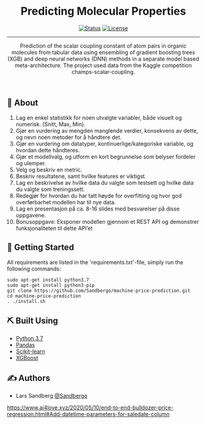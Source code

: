 <h1 align="center">Predicting Molecular Properties</h1>

<div align="center">

  [![Status](https://img.shields.io/badge/status-active-success.svg)]() 
  [![License](https://img.shields.io/badge/license-MIT-blue.svg)](/LICENSE)

</div>

---

<p align="center">
Prediction of the scalar coupling constant of atom pairs in organic molecules from tabular data using ensembling of gradient boosting trees (XGB) and deep neural networks (DNN) methods in a separate model based meta-architecture. The project used data from the Kaggle competition champs-scalar-coupling.
</p>
<br> 

## 🧐 About <a name = "about"></a>
1. Lag en enkel statistikk for noen utvalgte variabler, både visuelt og numerisk. (Snitt, Max, Min).
2. Gjør en vurdering av mengden manglende verdier, konsekvens av dette, og nevn noen metoder for
å håndtere det.
3. Gjør en vurdering om datatyper, kontinuerlige/kategoriske variable, og hvordan dette håndteres.
4. Gjør et modellvalg, og utform en kort begrunnelse som belyser fordeler og ulemper.
5. Velg og beskriv en metric.
6. Beskriv resultatene, samt hvilke features er viktigst.
7. Lag en beskrivelse av hvilke data du valgte som testsett og hvilke data du valgte som treningssett.
8. Redegjør for hvordan du har tatt høyde for overfitting og hvor god overførbarhet modellen har til
nye data.
9. Lag en presentasjon på ca. 8-16 slides med besvarelser på disse oppgavene.
10. Bonusoppgave: Eksponer modellen gjennom et REST API og demonstrer funksjonaliteten til dette
API’et

## 🏁 Getting Started <a name = "getting_started"></a>

All requirements are listed in the 'requirements.txt'-file, simply run the following commands:

```
sudo apt-get install python3.7
sudo apt-get install python3-pip
git clone https://github.com/Sandbergo/machine-price-prediction.git
cd machine-price-prediction
. ./install.sh
```

## ⛏️ Built Using <a name = "built_using"></a>
- [Python 3.7](https://www.python.org/) 
- [Pandas](https://pandas.pydata.org/)
- [Scikit-learn](https://scikit-learn.org/stable/)
- [XGBoost](https://xgboost.readthedocs.io/en/latest/)
    
    
## ✍️ Authors <a name = "authors"></a>
- Lars Sandberg [@Sandbergo](https://github.com/Sandbergo)

https://www.ai4love.xyz/2020/05/10/end-to-end-bulldozer-price-regression.html#Add-datetime-parameters-for-saledate-column